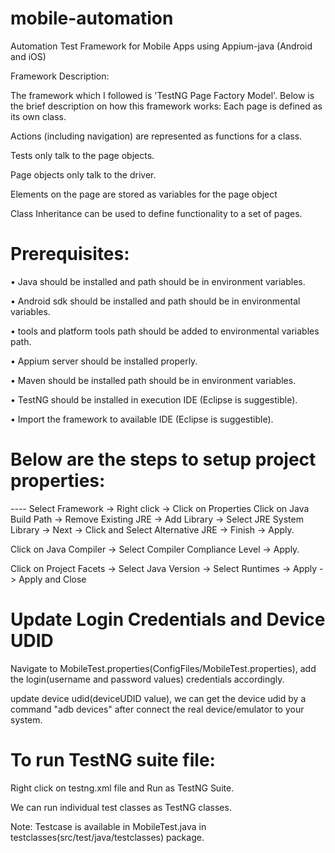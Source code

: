 # mobile-automation
Automation Test Framework for Mobile Apps using Appium-java (Android and iOS) 

Framework Description:

The framework which I followed is 'TestNG Page Factory Model'. Below is the brief description on how this framework works:
Each page is defined as its own class.

Actions (including navigation) are represented as functions for a class.

Tests only talk to the page objects.

Page objects only talk to the driver.

Elements on the page are stored as variables for the page object

Class Inheritance can be used to define functionality to a set of pages.


 # Prerequisites:
 
•	Java should be installed and path should be in environment variables.
 
•	Android sdk should be installed and path should be in environmental variables.

•	tools and platform tools path should be added to environmental variables path.

•	Appium server should be installed properly.

•	Maven should be installed path should be in environment variables.

•	TestNG should be installed in execution IDE (Eclipse is suggestible).

•	Import the framework to available IDE (Eclipse is suggestible).


 
# Below are the steps to setup project properties:  

---- Select Framework -> Right click -> Click on Properties 
Click on Java Build Path -> Remove Existing JRE -> Add Library -> Select JRE System Library -> Next -> Click and Select Alternative JRE -> Finish -> Apply. 

Click on Java Compiler -> Select Compiler Compliance Level -> Apply.

Click on Project Facets -> Select Java Version -> Select Runtimes -> Apply -> Apply and Close 



# Update Login Credentials and Device UDID

Navigate to MobileTest.properties(ConfigFiles/MobileTest.properties), add the login(username and password values) credentials accordingly.

update device udid(deviceUDID value), we can get the device udid by a command "adb devices" after connect the real device/emulator to your system.



# To run TestNG suite file:
 
Right click on testng.xml file and Run as TestNG Suite.

We can run individual test classes as TestNG classes.

Note: Testcase is available in MobileTest.java in testclasses(src/test/java/testclasses) package.
